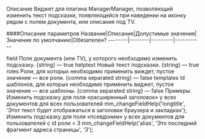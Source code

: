 Описание
Виджет для плагина ManagerManager, позволяющий изменить текст подсказки, появляющейся при наведении на иконку рядом с полем документа, или описания под TV.

####Описание параметров
Название|Описание|Допустимые значения|Значение по умолчанию|Обязателен?
--------|--------|---------|-----------

field	Поле документа (или TV), у которого необходимо изменить подсказку.	{string}	—	true
helptext	Новый текст подсказки.	{string}	—	true
roles	Роли, для которых необходимо применить виждет, пустое значение — все роли.	{comma separated string}	—	false
templates	Id шаблонов, для которых необходимо применить виджет, пустое значение — все шаблоны.	{comma separated string}	—	false
Примеры
Изменить подсказку для поля «расширенный заголовок» у всех документов для всех пользователей
mm_changeFieldHelp('longtitle', 'Этот текст будет отображаться в заголовке браузера и закладках');
Изменить подсказку для поля «псевдоним» у всех документов для пользователей с id роли = 3
mm_changeFieldHelp('alias', 'Это последний фрагмент адреса страницы', '3');